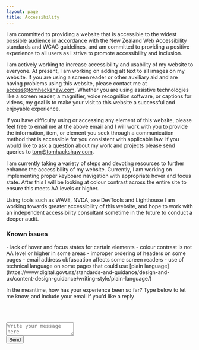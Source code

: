 ```yaml
---
layout: page
title: Accessibility
---
```


I am committed to providing a website that is accessible to the widest possible audience in accordance with the New Zealand Web Accessibility standards and WCAG guidelines, and am committed to providing a positive experience to all users as I strive to promote accessibility and inclusion.

I am actively working to increase accessibility and usability of my website to everyone. At present, I am working on adding alt text to all images on my website. If you are using a screen reader or other auxiliary aid and are having problems using this website, please contact me at <a href="&#109;&#97;&#105;&#108;&#116;&#111;&#58;&#97;&#99;&#99;&#101;&#115;&#115;&#64;&#116;&#111;&#109;&#104;&#97;&#99;&#107;&#115;&#104;&#97;&#119;&#46;&#99;&#111;&#109;">&#97;&#99;&#99;&#101;&#115;&#115;&#64;&#116;&#111;&#109;&#104;&#97;&#99;&#107;&#115;&#104;&#97;&#119;&#46;&#99;&#111;&#109;</a>. Whether you are using assistive technologies like a screen reader, a magnifier, voice recognition software, or captions for videos, my goal is to make your visit to this website a successful and enjoyable experience.

If you have difficulty using or accessing any element of this website, please feel free to email me at the above email and I will work with you to provide the information, item, or element you seek through a communication method that is accessible for you consistent with applicable law. If you would like to ask a question about my work and projects please send queries to <a href="&#109;&#97;&#105;&#108;&#116;&#111;&#58;&#116;&#111;&#109;&#64;&#116;&#111;&#109;&#104;&#97;&#99;&#107;&#115;&#104;&#97;&#119;&#46;&#99;&#111;&#109;">&#116;&#111;&#109;&#64;&#116;&#111;&#109;&#104;&#97;&#99;&#107;&#115;&#104;&#97;&#119;&#46;&#99;&#111;&#109;</a>.

I am currently taking a variety of steps and devoting resources to further enhance the accessibility of my website. Currently, I am working on implementing proper keyboard navigation with appropriate hover and focus state. After this I will be looking at colour contrast across the entire site to ensure this meets AA levels or higher.

Using tools such as WAVE, NVDA, axe DevTools and Lighthouse I am working towards greater accessibility of this website, and hope to work with an independent accessibility consultant sometime in the future to conduct a deeper audit.

<h3>Known issues</h3>
- lack of hover and focus states for certain elements 
- colour contrast is not AA level or higher in some areas
- improper ordering of headers on some pages
- email address obfuscation affects some screen readers
- use of technical language on some pages that could use [plain language](https://www.digital.govt.nz/standards-and-guidance/design-and-ux/content-design-guidance/writing-style/plain-language/)

In the meantime, how has your experience been so far? Type below to let me know, and include your email if you'd like a reply 

<br><br>

<form class="contactform" action="https://formsubmit.io/send/7078d347-1e36-4e2f-9e0d-ab9e17eed096" method="POST">
    <input name="_redirect" type="hidden" value="https://tom.so/message/">
    <textarea name="comment" id="comment" class="input-clean" placeholder="Write your message here"></textarea>
    <input name="_formsubmit_id" type="text" style="display:none">
        <div class="contactsend">
        <input type="submit" value="Send" class="send button">
        </div>
</form>


